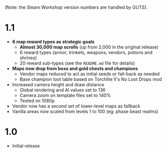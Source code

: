 (Note: the Steam Workshop version numbers are handled by GUTS).

# 1.1

* **6 map reward types as strategic goals**
  * **Almost 30,000 map scrolls** (up from 2,000 in the original release)
  * 6 reward types (armor, trinkets, weapons, vendors, potions and shrines)
  * 20 reward sub-types (see the `README.md` file for details)
* **Maps now drop from boss and gold chests and champions**
  * Vendor maps reduced to act as initial seeds or fall-back as needed
  * Base champion loot table based on Torchlite II's No Loot Drops mod
* Increased camera height and draw distance
  * Global rendering and AI values set to 136
  * Camera zoom on template files set to 140%
  * Tested on 1080p
* Vendor now has a second set of lower-level maps as fallback
* Vanilla areas now scaled from levels 1 to 100 (eg: phase beast realms)

# 1.0

* Initial release
